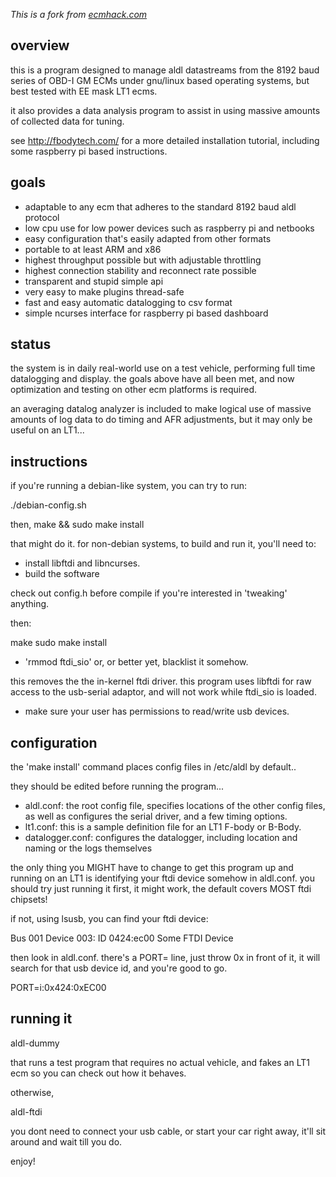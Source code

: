 *This is a fork from [ecmhack.com](https://ecmhack.com/misc/raspberry-pi-dashboarddatalogger/)*

## overview

this is a program designed to manage aldl datastreams from the 8192 baud series
of OBD-I GM ECMs under gnu/linux based operating systems, but best tested with
EE mask LT1 ecms.

it also provides a data analysis program to assist in using massive amounts of
collected data for tuning.

see http://fbodytech.com/ for a more detailed installation tutorial, including
some raspberry pi based instructions.

## goals

* adaptable to any ecm that adheres to the standard 8192 baud aldl protocol
* low cpu use for low power devices such as raspberry pi and netbooks
* easy configuration that's easily adapted from other formats
* portable to at least ARM and x86
* highest throughput possible but with adjustable throttling
* highest connection stability and reconnect rate possible
* transparent and stupid simple api
* very easy to make plugins thread-safe
* fast and easy automatic datalogging to csv format
* simple ncurses interface for raspberry pi based dashboard

## status

the system is in daily real-world use on a test vehicle, performing full time
datalogging and display.  the goals above have all been met, and now optimization
and testing on other ecm platforms is required.

an averaging datalog analyzer is included to make logical use of massive amounts
of log data to do timing and AFR adjustments, but it may only be useful on an
LT1...

## instructions

if you're running a debian-like system, you can try to run:

./debian-config.sh

then, make && sudo make install

that might do it.  for non-debian systems, to build and run it, you'll need to:

* install libftdi and libncurses.
* build the software

check out config.h before compile if you're interested in 'tweaking' anything.

then:

make
sudo make install

* 'rmmod ftdi_sio' or, or better yet, blacklist it somehow.

this removes the the in-kernel ftdi driver.  this program uses libftdi for raw
access to the usb-serial adaptor, and will not work while ftdi_sio is loaded.

* make sure your user has permissions to read/write usb devices.

## configuration

the 'make install' command places config files in /etc/aldl by default..

they should be edited before running the program...

* aldl.conf: the root config file, specifies locations of the other config
files, as well as configures the serial driver, and a few timing options.
* lt1.conf: this is a sample definition file for an LT1 F-body or B-Body.
* datalogger.conf: configures the datalogger, including location and naming or
the logs themselves

the only thing you MIGHT have to change to get this program up and running on
an LT1 is identifying your ftdi device somehow in aldl.conf.  you should try
just running it first, it might work, the default covers MOST ftdi chipsets!

if not, using lsusb, you can find your ftdi device:

Bus 001 Device 003: ID 0424:ec00 Some FTDI Device

then look in aldl.conf. there's a PORT= line, just throw 0x in front of it,
it will search for that usb device id, and you're good to go.

PORT=i:0x424:0xEC00

## running it

aldl-dummy

that runs a test program that requires no actual vehicle, and fakes an LT1
ecm so you can check out how it behaves.

otherwise,

aldl-ftdi

you dont need to connect your usb cable, or start your car right away, it'll
sit around and wait till you do.

enjoy!
